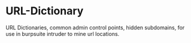 # URL-Dictionary
URL Dictionaries, common admin control points, hidden subdomains, for use in burpsuite intruder to mine url locations.
